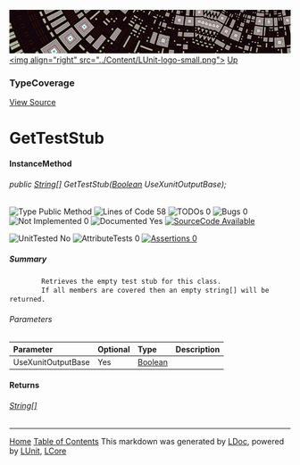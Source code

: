 ![](../Content/LUnit-banner-small.png "")
[&lt;img align=&quot;right&quot; src=&quot;../Content/LUnit-logo-small.png&quot;&gt;](../../README.md)
[Up](TypeCoverage.md)

### TypeCoverage
[View Source](../Coverage/TypeCoverage.cs)

# GetTestStub

#### InstanceMethod

###### public [String[]](https://msdn.microsoft.com/en-us/library/system.string.aspx) GetTestStub([Boolean](https://msdn.microsoft.com/en-us/library/system.boolean.aspx) UseXunitOutputBase);

![Type Public Method](http://b.repl.ca/v1/Type-Public%20Method-blue.png "") ![Lines of Code 58](http://b.repl.ca/v1/Lines%20of%20Code-58-blue.png "") ![TODOs 0](http://b.repl.ca/v1/TODOs-0-green.png "") ![Bugs 0](http://b.repl.ca/v1/Bugs-0-green.png "") ![Not Implemented 0](http://b.repl.ca/v1/Not%20Implemented-0-green.png "") ![Documented Yes](http://b.repl.ca/v1/Documented-Yes-brightgreen.png "") [![SourceCode Available](http://b.repl.ca/v1/SourceCode-Available-brightgreen.png "")](../Coverage/TypeCoverage.cs#L93)

![UnitTested No](http://b.repl.ca/v1/UnitTested-No-lightgrey.png "") ![AttributeTests 0](http://b.repl.ca/v1/AttributeTests-0-lightgrey.png "") [![Assertions 0](http://b.repl.ca/v1/Assertions-0-lightgrey.png "")](../Coverage/TypeCoverage.cs)

##### Summary

            Retrieves the empty test stub for this class. 
            If all members are covered then an empty string[] will be returned.
            

###### Parameters

Parameter | Optional | Type | Description
:---  | :---  | :---  | :--- 
UseXunitOutputBase | Yes | [Boolean](https://msdn.microsoft.com/en-us/library/system.boolean.aspx) | 


#### Returns

###### [String[]](https://msdn.microsoft.com/en-us/library/system.string.aspx)



---

[Home](../../README.md) [Table of Contents](../../TableOfContents.md)
This markdown was generated by [LDoc](https://github.com/CodeSingularity/LDoc), powered by [LUnit](https://github.com/CodeSingularity/LUnit), [LCore](https://github.com/CodeSingularity/LCore)
